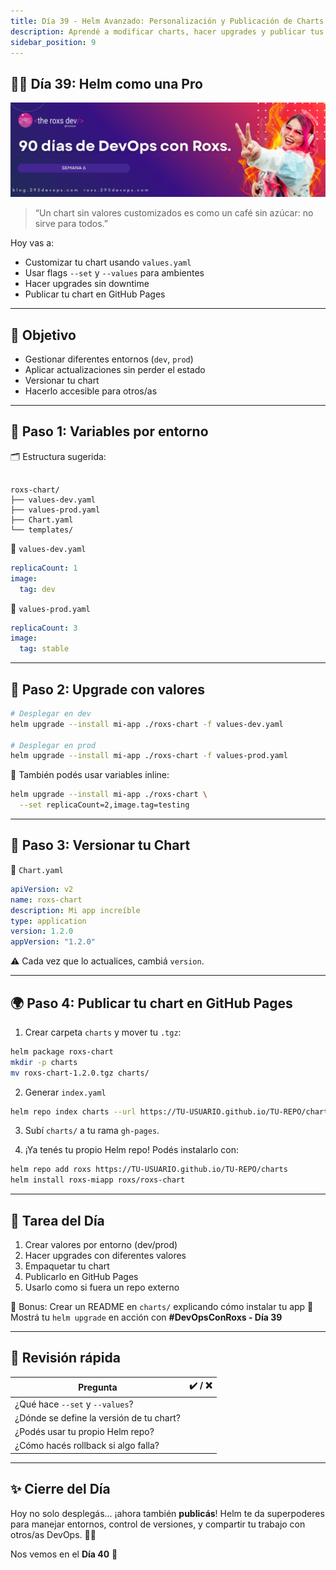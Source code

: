 ```yaml
---
title: Día 39 - Helm Avanzado: Personalización y Publicación de Charts
description: Aprendé a modificar charts, hacer upgrades y publicar tus propios paquetes Helm
sidebar_position: 9
---
```


## 🧙‍♀️ Día 39: Helm como una Pro

![](../../static/images/banner/6.png)

> “Un chart sin valores customizados es como un café sin azúcar: no sirve para todos.”

Hoy vas a:

- Customizar tu chart usando `values.yaml`
- Usar flags `--set` y `--values` para ambientes
- Hacer upgrades sin downtime
- Publicar tu chart en GitHub Pages

---

## 🎯 Objetivo

- Gestionar diferentes entornos (`dev`, `prod`)
- Aplicar actualizaciones sin perder el estado
- Versionar tu chart
- Hacerlo accesible para otros/as

---

## 🔧 Paso 1: Variables por entorno

🗂️ Estructura sugerida:

```

roxs-chart/
├── values-dev.yaml
├── values-prod.yaml
├── Chart.yaml
└── templates/

````

📄 `values-dev.yaml`

```yaml
replicaCount: 1
image:
  tag: dev
````

📄 `values-prod.yaml`

```yaml
replicaCount: 3
image:
  tag: stable
```

---

## 🚀 Paso 2: Upgrade con valores

```bash
# Desplegar en dev
helm upgrade --install mi-app ./roxs-chart -f values-dev.yaml

# Desplegar en prod
helm upgrade --install mi-app ./roxs-chart -f values-prod.yaml
```

🎯 También podés usar variables inline:

```bash
helm upgrade --install mi-app ./roxs-chart \
  --set replicaCount=2,image.tag=testing
```

---

## 📌 Paso 3: Versionar tu Chart

📄 `Chart.yaml`

```yaml
apiVersion: v2
name: roxs-chart
description: Mi app increíble
type: application
version: 1.2.0
appVersion: "1.2.0"
```

⚠️ Cada vez que lo actualices, cambiá `version`.

---

## 🌍 Paso 4: Publicar tu chart en GitHub Pages

1. Crear carpeta `charts` y mover tu `.tgz`:

```bash
helm package roxs-chart
mkdir -p charts
mv roxs-chart-1.2.0.tgz charts/
```

2. Generar `index.yaml`

```bash
helm repo index charts --url https://TU-USUARIO.github.io/TU-REPO/charts
```

3. Subí `charts/` a tu rama `gh-pages`.

4. ¡Ya tenés tu propio Helm repo!
   Podés instalarlo con:

```bash
helm repo add roxs https://TU-USUARIO.github.io/TU-REPO/charts
helm install roxs-miapp roxs/roxs-chart
```

---

## 🧪 Tarea del Día

1. Crear valores por entorno (dev/prod)
2. Hacer upgrades con diferentes valores
3. Empaquetar tu chart
4. Publicarlo en GitHub Pages
5. Usarlo como si fuera un repo externo

🎁 Bonus: Crear un README en `charts/` explicando cómo instalar tu app
📸 Mostrá tu `helm upgrade` en acción con **#DevOpsConRoxs - Día 39**

---

## 🧠 Revisión rápida

| Pregunta                                 | ✔️ / ❌ |
| ---------------------------------------- | ------ |
| ¿Qué hace `--set` y `--values`?          |        |
| ¿Dónde se define la versión de tu chart? |        |
| ¿Podés usar tu propio Helm repo?         |        |
| ¿Cómo hacés rollback si algo falla?      |        |

---

## ✨ Cierre del Día

Hoy no solo desplegás... ¡ahora también **publicás**!
Helm te da superpoderes para manejar entornos, control de versiones, y compartir tu trabajo con otros/as DevOps. 🧙‍♂️

Nos vemos en el **Día 40** 🚀
